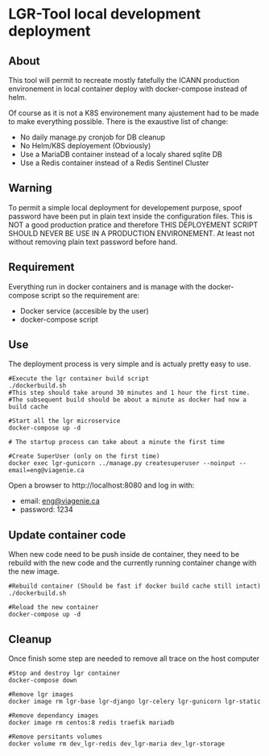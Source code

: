 # LGR-Tool local development deployment

## About

This tool will permit to recreate mostly fatefully the ICANN production
environement in local container deploy with docker-compose instead of helm.

Of course as it is not a K8S environement many ajustement had to be made to
make everything possible. There is the exaustive list of change:

- No daily manage.py cronjob for DB cleanup
- No Helm/K8S deployement (Obviously)
- Use a MariaDB container instead of a localy shared sqlite DB
- Use a Redis container instead of a Redis Sentinel Cluster

## Warning

To permit a simple local deployment for developement purpose, spoof password
have been put in plain text inside the configuration files. This is NOT a good
production pratice and therefore THIS DEPLOYEMENT SCRIPT SHOULD NEVER BE USE IN
A PRODUCTION ENVIRONEMENT. At least not without removing plain text password
before hand.

## Requirement

Everything run in docker containers and is manage with the docker-compose
script so the requirement are:

- Docker service (accesible by the user)
- docker-compose script

## Use

The deployment process is very simple and is actualy pretty easy to use.

```
#Execute the lgr container build script
./dockerbuild.sh
#This step should take around 30 minutes and 1 hour the first time.
#The subsequent build should be about a minute as docker had now a build cache

#Start all the lgr microservice
docker-compose up -d

# The startup process can take about a minute the first time

#Create SuperUser (only on the first time)
docker exec lgr-gunicorn ../manage.py createsuperuser --noinput --email=eng@viagenie.ca
```

Open a browser to http://localhost:8080 and log in with:
- email: eng@viagenie.ca
- password: 1234

## Update container code

When new code need to be push inside de container, they need to be rebuild with
the new code and the currently running container change with the new image.
```
#Rebuild container (Should be fast if docker build cache still intact)
./dockerbuild.sh

#Reload the new container
docker-compose up -d
```

## Cleanup

Once finish some step are needed to remove all trace on the host computer
```
#Stop and destroy lgr container
docker-compose down

#Remove lgr images
docker image rm lgr-base lgr-django lgr-celery lgr-gunicorn lgr-static

#Remove dependancy images
docker image rm centos:8 redis traefik mariadb

#Remove persitants volumes
docker volume rm dev_lgr-redis dev_lgr-maria dev_lgr-storage
```
